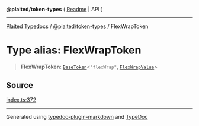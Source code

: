**@plaited/token-types** ( [Readme](../README.md) \| API )

***

[Plaited Typedocs](../../../modules.md) / [@plaited/token-types](../modules.md) / FlexWrapToken

# Type alias: FlexWrapToken

> **FlexWrapToken**: [`BaseToken`](BaseToken.md)\<`"flexWrap"`, [`FlexWrapValue`](FlexWrapValue.md)\>

## Source

[index.ts:372](https://github.com/plaited/plaited/blob/d85458a/libs/token-types/src/index.ts#L372)

***

Generated using [typedoc-plugin-markdown](https://www.npmjs.com/package/typedoc-plugin-markdown) and [TypeDoc](https://typedoc.org/)
